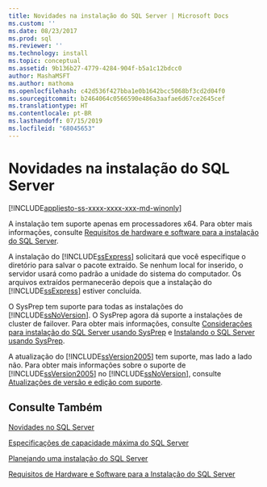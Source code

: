 ```yaml
---
title: Novidades na instalação do SQL Server | Microsoft Docs
ms.custom: ''
ms.date: 08/23/2017
ms.prod: sql
ms.reviewer: ''
ms.technology: install
ms.topic: conceptual
ms.assetid: 9b136b27-4779-4284-904f-b5a1c12bdcc0
author: MashaMSFT
ms.author: mathoma
ms.openlocfilehash: c42d536f427bba1e0b1642bcc5068bf3cd2d04f0
ms.sourcegitcommit: b2464064c0566590e486a3aafae6d67ce2645cef
ms.translationtype: HT
ms.contentlocale: pt-BR
ms.lasthandoff: 07/15/2019
ms.locfileid: "68045653"
---
```

# <a name="what39s-new-in-sql-server-installation"></a>Novidades na instalação do SQL Server
[!INCLUDE[appliesto-ss-xxxx-xxxx-xxx-md-winonly](../../includes/appliesto-ss-xxxx-xxxx-xxx-md-winonly.md)]

 A instalação tem suporte apenas em processadores x64. Para obter mais informações, consulte [Requisitos de hardware e software para a instalação do SQL Server](../../sql-server/install/hardware-and-software-requirements-for-installing-sql-server.md).
  
 A instalação do [!INCLUDE[ssExpress](../../includes/ssexpress-md.md)] solicitará que você especifique o diretório para salvar o pacote extraído. Se nenhum local for inserido, o servidor usará como padrão a unidade do sistema do computador. Os arquivos extraídos permanecerão depois que a instalação do [!INCLUDE[ssExpress](../../includes/ssexpress-md.md)] estiver concluída.  
  
 O SysPrep tem suporte para todas as instalações do [!INCLUDE[ssNoVersion](../../includes/ssnoversion-md.md)]. O SysPrep agora dá suporte a instalações de cluster de failover. Para obter mais informações, consulte [Considerações para instalação do SQL Server usando SysPrep](../../database-engine/install-windows/considerations-for-installing-sql-server-using-sysprep.md) e [Instalando o SQL Server usando SysPrep](../../database-engine/install-windows/install-sql-server-using-sysprep.md).  
  
 A atualização do [!INCLUDE[ssVersion2005](../../includes/ssversion2005-md.md)] tem suporte, mas lado a lado não. Para obter mais informações sobre o suporte de [!INCLUDE[ssVersion2005](../../includes/ssversion2005-md.md)] no [!INCLUDE[ssNoVersion](../../includes/ssnoversion-md.md)], consulte [Atualizações de versão e edição com suporte](../../database-engine/install-windows/supported-version-and-edition-upgrades.md).  
 
  
## <a name="see-also"></a>Consulte Também  
[Novidades no SQL Server](../../sql-server/what-s-new-in-sql-server-2017.md)

[Especificações de capacidade máxima do SQL Server](../../sql-server/maximum-capacity-specifications-for-sql-server.md)   

[Planejando uma instalação do SQL Server](../../sql-server/install/planning-a-sql-server-installation.md)   

[Requisitos de Hardware e Software para a Instalação do SQL Server](../../sql-server/install/hardware-and-software-requirements-for-installing-sql-server.md)  
  
